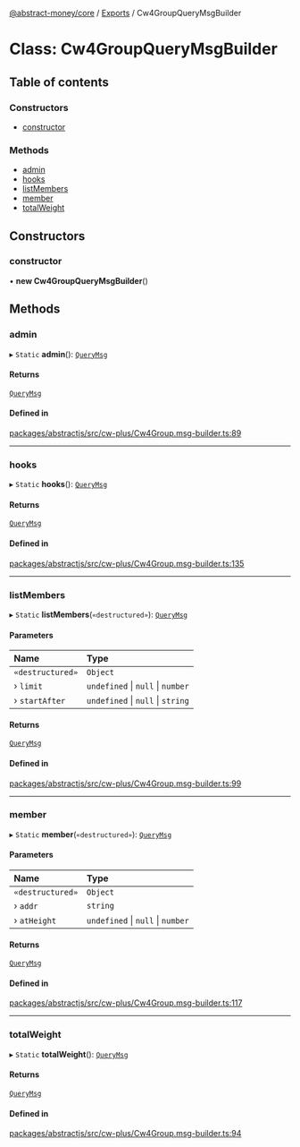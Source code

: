 [@abstract-money/core](../README.md) / [Exports](../modules.md) / Cw4GroupQueryMsgBuilder

# Class: Cw4GroupQueryMsgBuilder

## Table of contents

### Constructors

- [constructor](Cw4GroupQueryMsgBuilder.md#constructor)

### Methods

- [admin](Cw4GroupQueryMsgBuilder.md#admin)
- [hooks](Cw4GroupQueryMsgBuilder.md#hooks)
- [listMembers](Cw4GroupQueryMsgBuilder.md#listmembers)
- [member](Cw4GroupQueryMsgBuilder.md#member)
- [totalWeight](Cw4GroupQueryMsgBuilder.md#totalweight)

## Constructors

### constructor

• **new Cw4GroupQueryMsgBuilder**()

## Methods

### admin

▸ `Static` **admin**(): [`QueryMsg`](../modules/Cw4GroupTypes.md#querymsg)

#### Returns

[`QueryMsg`](../modules/Cw4GroupTypes.md#querymsg)

#### Defined in

[packages/abstractjs/src/cw-plus/Cw4Group.msg-builder.ts:89](https://github.com/AbstractSDK/frontend/blob/07410073/packages/abstractjs/src/cw-plus/Cw4Group.msg-builder.ts#L89)

___

### hooks

▸ `Static` **hooks**(): [`QueryMsg`](../modules/Cw4GroupTypes.md#querymsg)

#### Returns

[`QueryMsg`](../modules/Cw4GroupTypes.md#querymsg)

#### Defined in

[packages/abstractjs/src/cw-plus/Cw4Group.msg-builder.ts:135](https://github.com/AbstractSDK/frontend/blob/07410073/packages/abstractjs/src/cw-plus/Cw4Group.msg-builder.ts#L135)

___

### listMembers

▸ `Static` **listMembers**(`«destructured»`): [`QueryMsg`](../modules/Cw4GroupTypes.md#querymsg)

#### Parameters

| Name | Type |
| :------ | :------ |
| `«destructured»` | `Object` |
| › `limit` | `undefined` \| ``null`` \| `number` |
| › `startAfter` | `undefined` \| ``null`` \| `string` |

#### Returns

[`QueryMsg`](../modules/Cw4GroupTypes.md#querymsg)

#### Defined in

[packages/abstractjs/src/cw-plus/Cw4Group.msg-builder.ts:99](https://github.com/AbstractSDK/frontend/blob/07410073/packages/abstractjs/src/cw-plus/Cw4Group.msg-builder.ts#L99)

___

### member

▸ `Static` **member**(`«destructured»`): [`QueryMsg`](../modules/Cw4GroupTypes.md#querymsg)

#### Parameters

| Name | Type |
| :------ | :------ |
| `«destructured»` | `Object` |
| › `addr` | `string` |
| › `atHeight` | `undefined` \| ``null`` \| `number` |

#### Returns

[`QueryMsg`](../modules/Cw4GroupTypes.md#querymsg)

#### Defined in

[packages/abstractjs/src/cw-plus/Cw4Group.msg-builder.ts:117](https://github.com/AbstractSDK/frontend/blob/07410073/packages/abstractjs/src/cw-plus/Cw4Group.msg-builder.ts#L117)

___

### totalWeight

▸ `Static` **totalWeight**(): [`QueryMsg`](../modules/Cw4GroupTypes.md#querymsg)

#### Returns

[`QueryMsg`](../modules/Cw4GroupTypes.md#querymsg)

#### Defined in

[packages/abstractjs/src/cw-plus/Cw4Group.msg-builder.ts:94](https://github.com/AbstractSDK/frontend/blob/07410073/packages/abstractjs/src/cw-plus/Cw4Group.msg-builder.ts#L94)
